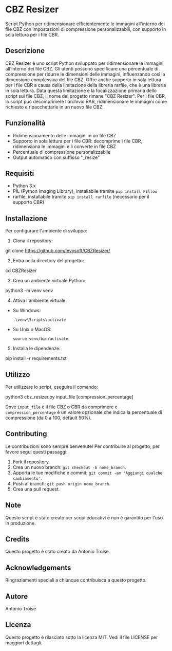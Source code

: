 # CBZ Resizer
Script Python per ridimensionare efficientemente le immagini all'interno dei file CBZ con impostazioni di compressione personalizzabili, con supporto in sola lettura per i file CBR.

## Descrizione
CBZ Resizer è uno script Python sviluppato per ridimensionare le immagini all'interno dei file CBZ. Gli utenti possono specificare una percentuale di compressione per ridurre le dimensioni delle immagini, influenzando così la dimensione complessiva del file CBZ. Offre anche supporto in sola lettura per i file CBR a causa della limitazione della libreria rarfile, che è una libreria in sola lettura. Data questa limitazione e la focalizzazione primaria dello script sui file CBZ, il nome del progetto rimane "CBZ Resizer". Per i file CBR, lo script può decomprimere l'archivio RAR, ridimensionare le immagini come richiesto e ripacchettarle in un nuovo file CBZ.

## Funzionalità
- Ridimensionamento delle immagini in un file CBZ
- Supporto in sola lettura per i file CBR: decomprime i file CBR, ridimensiona le immagini e li converte in file CBZ
- Percentuale di compressione personalizzabile
- Output automatico con suffisso "_resize"

## Requisiti
- Python 3.x
- PIL (Python Imaging Library), installabile tramite `pip install Pillow`
- rarfile, installabile tramite `pip install rarfile` (necessario per il supporto CBR)

## Installazione
Per configurare l'ambiente di sviluppo:

1. Clona il repository:

git clone https://github.com/levysoft/CBZResizer/

2. Entra nella directory del progetto:

cd CBZResizer

3. Crea un ambiente virtuale Python:

python3 -m venv venv

4. Attiva l'ambiente virtuale:

- Su Windows:
  ```
  .\venv\Scripts\activate
  ```
- Su Unix o MacOS:
  ```
  source venv/bin/activate
  ```
5. Installa le dipendenze:

pip install -r requirements.txt


## Utilizzo
Per utilizzare lo script, eseguire il comando:

python3 cbz_resizer.py input_file [compression_percentage]

Dove `input_file` è il file CBZ o CBR da comprimere e `compression_percentage` è un valore opzionale che indica la percentuale di compressione (da 0 a 100, default 50%).

## Contributing
Le contribuzioni sono sempre benvenute! Per contribuire al progetto, per favore segui questi passaggi:

1. Fork il repository.
2. Crea un nuovo branch: `git checkout -b nome_branch`.
3. Apporta le tue modifiche e commit: `git commit -am 'Aggiungi qualche cambiamento'`.
4. Push al branch: `git push origin nome_branch`.
5. Crea una pull request.

## Note
Questo script è stato creato per scopi educativi e non è garantito per l'uso in produzione.

## Credits
Questo progetto è stato creato da Antonio Troise.

## Acknowledgements
Ringraziamenti speciali a chiunque contribuisca a questo progetto.

## Autore
Antonio Troise

## Licenza
Questo progetto è rilasciato sotto la licenza MIT. Vedi il file LICENSE per maggiori dettagli.
